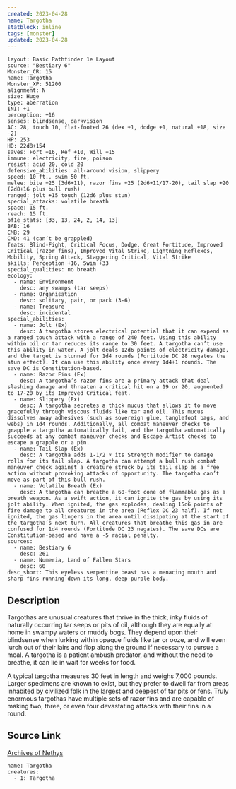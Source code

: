 ```yaml
---
created: 2023-04-28
name: Targotha
statblock: inline
tags: [monster]
updated: 2023-04-28
---
```

```statblock
layout: Basic Pathfinder 1e Layout
source: "Bestiary 6"
Monster_CR: 15
name: Targotha
Monster_XP: 51200
alignment: N
size: Huge
type: aberration
INI: +1
perception: +16
senses: blindsense, darkvision
AC: 28, touch 10, flat-footed 26 (dex +1, dodge +1, natural +18, size -2)
HP: 253
HD: 22d8+154
saves: Fort +16, Ref +10, Will +15
immune: electricity, fire, poison
resist: acid 20, cold 20
defensive_abilities: all-around vision, slippery
speed: 10 ft., swim 50 ft.
melee: bite +25 (3d6+11), razor fins +25 (2d6+11/17-20), tail slap +20 (2d8+16 plus bull rush)
ranged: jolt +15 touch (12d6 plus stun)
special_attacks: volatile breath
space: 15 ft.
reach: 15 ft.
pf1e_stats: [33, 13, 24, 2, 14, 13]
BAB: 16
CMB: 29
CMD: 41 (can’t be grappled)
feats: Blind-Fight, Critical Focus, Dodge, Great Fortitude, Improved Critical (razor fins), Improved Vital Strike, Lightning Reflexes, Mobility, Spring Attack, Staggering Critical, Vital Strike
skills: Perception +16, Swim +33
special_qualities: no breath
ecology:
  - name: Environment
    desc: any swamps (tar seeps)
  - name: Organisation
    desc: solitary, pair, or pack (3-6)
  - name: Treasure
    desc: incidental
special_abilities:
  - name: Jolt (Ex)
    desc: A targotha stores electrical potential that it can expend as a ranged touch attack with a range of 240 feet. Using this ability within oil or tar reduces its range to 30 feet. A targotha can’t use this ability in water. A jolt deals 12d6 points of electricity damage, and the target is stunned for 1d4 rounds (Fortitude DC 28 negates the stun effect). It can use this ability once every 1d4+1 rounds. The save DC is Constitution-based.
  - name: Razor Fins (Ex)
    desc: A targotha’s razor fins are a primary attack that deal slashing damage and threaten a critical hit on a 19 or 20, augmented to 17-20 by its Improved Critical feat.
  - name: Slippery (Ex)
    desc: A targotha secretes a thick mucus that allows it to move gracefully through viscous fluids like tar and oil. This mucus dissolves away adhesives (such as sovereign glue, tanglefoot bags, and webs) in 1d4 rounds. Additionally, all combat maneuver checks to grapple a targotha automatically fail, and the targotha automatically succeeds at any combat maneuver checks and Escape Artist checks to escape a grapple or a pin.
  - name: Tail Slap (Ex)
    desc: A targotha adds 1-1/2 × its Strength modifier to damage rolls for its tail slap. A targotha can attempt a bull rush combat maneuver check against a creature struck by its tail slap as a free action without provoking attacks of opportunity. The targotha can’t move as part of this bull rush.
  - name: Volatile Breath (Ex)
    desc: A targotha can breathe a 60-foot cone of flammable gas as a breath weapon. As a swift action, it can ignite the gas by using its jolt ability. When ignited, the gas explodes, dealing 15d6 points of fire damage to all creatures in the area (Reflex DC 23 half). If not ignited, the gas lingers in the area until dissipating at the start of the targotha’s next turn. All creatures that breathe this gas in are confused for 1d4 rounds (Fortitude DC 23 negates). The save DCs are Constitution-based and have a -5 racial penalty.
sources:
  - name: Bestiary 6
    desc: 261
  - name: Numeria, Land of Fallen Stars
    desc: 60
desc_short: This eyeless serpentine beast has a menacing mouth and sharp fins running down its long, deep-purple body.
```
## Description
Targothas are unusual creatures that thrive in the thick, inky fluids of naturally occurring tar seeps or pits of oil, although they are equally at home in swampy waters or muddy bogs. They depend upon their blindsense when lurking within opaque fluids like tar or ooze, and will even lurch out of their lairs and flop along the ground if necessary to pursue a meal. A targotha is a patient ambush predator, and without the need to breathe, it can lie in wait for weeks for food. 

A typical targotha measures 30 feet in length and weighs 7,000 pounds. Larger specimens are known to exist, but they prefer to dwell far from areas inhabited by civilized folk in the largest and deepest of tar pits or fens. Truly enormous targothas have multiple sets of razor fins and are capable of making two, three, or even four devastating attacks with their fins in a round.
## Source Link
[Archives of Nethys](https://aonprd.com/MonsterDisplay.aspx?ItemName=Targotha)
```encounter-table
name: Targotha
creatures:
  - 1: Targotha
```
